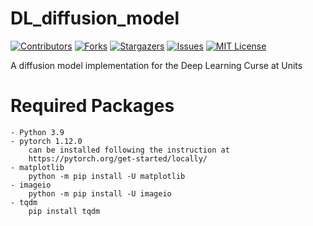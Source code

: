 # DL_diffusion_model

<!-- PROJECT SHIELDS -->
<!--
*** I'm using markdown "reference style" links for readability.
*** Reference links are enclosed in brackets [ ] instead of parentheses ( ).
*** See the bottom of this document for the declaration of the reference variables
*** for contributors-url, forks-url, etc. This is an optional, concise syntax you may use.
*** https://www.markdownguide.org/basic-syntax/#reference-style-links
-->
[![Contributors][contributors-shield]][contributors-url]
[![Forks][forks-shield]][forks-url]
[![Stargazers][stars-shield]][stars-url]
[![Issues][issues-shield]][issues-url]
[![MIT License][license-shield]][license-url]

A diffusion model implementation for the Deep Learning Curse at Units

# Required Packages

    - Python 3.9
    - pytorch 1.12.0
        can be installed following the instruction at
        https://pytorch.org/get-started/locally/
    - matplotlib 
        python -m pip install -U matplotlib
    - imageio
        python -m pip install -U imageio
    - tqdm
        pip install tqdm

<!-- MARKDOWN LINKS & IMAGES -->

[contributors-shield]: https://img.shields.io/github/contributors/mibbim/DL_diffusion_model.svg?style=for-the-badge

[contributors-url]: https://github.com/mibbim/DL_diffusion_model/graphs/contributors

[forks-shield]: https://img.shields.io/github/forks/mibbim/DL_diffusion_model.svg?style=for-the-badge

[forks-url]: https://github.com/mibbim/DL_diffusion_model/network/members

[stars-shield]: https://img.shields.io/github/stars/mibbim/DL_diffusion_model.svg?style=for-the-badge

[stars-url]: https://github.com/mibbim/DL_diffusion_model/stargazers

[issues-shield]: https://img.shields.io/github/issues/mibbim/DL_diffusion_model.svg?style=for-the-badge

[issues-url]: https://github.com/mibbim/DL_diffusion_model/issues

[license-shield]: https://img.shields.io/github/license/mibbim/DL_diffusion_model.svg?style=for-the-badge

[license-url]: https://github.com/mibbim/DL_diffusion_model/blob/main/LICENSE